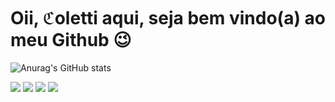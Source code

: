 <h1>Oii, ℭoletti aqui, seja bem vindo(a) ao meu Github 😉</h1>

<div>
  
![Anurag's GitHub stats](https://github-readme-stats.vercel.app/api?username=matheuscoletti08\&show_icons=true\&theme=dracula)

</div>

<div> 
  <a href="https://instagram.com/mxth_coletti" target="_blank"><img src="https://img.shields.io/badge/-Instagram-%23E4405F?style=for-the-badge&logo=instagram&logoColor=white" target="_blank"></a>
 <a href="https://discord.com/users/887130335849091092" target="_blank"><img src="https://img.shields.io/badge/Discord-7289DA?style=for-the-badge&logo=discord&logoColor=white" target="_blank"></a> 
  <a href = "mailto:matheus.coletti08@gmail.com"><img src="https://img.shields.io/badge/-Gmail-%23333?style=for-the-badge&logo=gmail&logoColor=white" target="_blank"></a>
  <a href="https://www.linkedin.com/in/matheus-marques-coletti-06a4a1274/" target="_blank"><img src="https://img.shields.io/badge/-LinkedIn-%230077B5?style=for-the-badge&logo=linkedin&logoColor=white" target="_blank"></a> 
  
</div>
